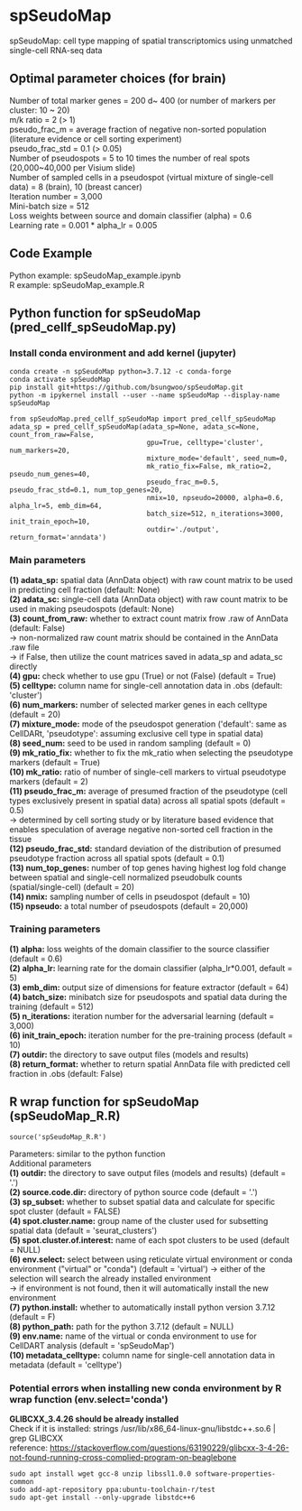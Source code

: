 # spSeudoMap  
spSeudoMap: cell type mapping of spatial transcriptomics using unmatched single-cell RNA-seq data  

## Optimal parameter choices (for brain)  
  Number of total marker genes = 200 d~ 400 (or number of markers per cluster: 10 ~ 20)  
  m/k ratio = 2 (> 1)  
  pseudo_frac_m = average fraction of negative non-sorted population (literature evidence or cell sorting experiment)  
  pseudo_frac_std = 0.1 (> 0.05)  
  Number of pseudospots = 5 to 10 times the number of real spots (20,000~40,000 per Visium slide)  
  Number of sampled cells in a pseudospot (virtual mixture of single-cell data) = 8 (brain), 10 (breast cancer)  
  Iteration number = 3,000  
  Mini-batch size = 512  
  Loss weights between source and domain classifier (alpha) = 0.6  
  Learning rate = 0.001 * alpha_lr = 0.005  

## Code Example  
  Python example: spSeudoMap_example.ipynb  
  R example: spSeudoMap_example.R  

## Python function for spSeudoMap (pred_cellf_spSeudoMap.py)  
### Install conda environment and add kernel (jupyter)  
    conda create -n spSeudoMap python=3.7.12 -c conda-forge  
    conda activate spSeudoMap  
    pip install git+https://github.com/bsungwoo/spSeudoMap.git  
    python -m ipykernel install --user --name spSeudoMap --display-name spSeudoMap  

    from spSeudoMap.pred_cellf_spSeudoMap import pred_cellf_spSeudoMap  
    adata_sp = pred_cellf_spSeudoMap(adata_sp=None, adata_sc=None, count_from_raw=False,   
                                      gpu=True, celltype='cluster', num_markers=20,  
                                      mixture_mode='default', seed_num=0,  
                                      mk_ratio_fix=False, mk_ratio=2, pseudo_num_genes=40,  
                                      pseudo_frac_m=0.5, pseudo_frac_std=0.1, num_top_genes=20,  
                                      nmix=10, npseudo=20000, alpha=0.6, alpha_lr=5, emb_dim=64, 
                                      batch_size=512, n_iterations=3000, init_train_epoch=10, 
                                      outdir='./output', return_format='anndata')  

### Main parameters  
  **(1) adata_sp:** spatial data (AnnData object) with raw count matrix to be used in predicting cell fraction (default: None)    
  **(2) adata_sc:** single-cell data (AnnData object) with raw count matrix to be used in making pseudospots (default: None)  
  **(3) count_from_raw:** whether to extract count matrix frow .raw of AnnData (default: False)  
  -> non-normalized raw count matrix should be contained in the AnnData .raw file  
  -> if False, then utilize the count matrices saved in adata_sp and adata_sc directly  
  **(4) gpu:** check whether to use gpu (True) or not (False) (default = True)  
  **(5) celltype:** column name for single-cell annotation data in .obs (default: 'cluster')  
  **(6) num_markers:** number of selected marker genes in each celltype (default = 20)   
  **(7) mixture_mode:** mode of the pseudospot generation ('default': same as CellDARt, 'pseudotype': assuming exclusive cell type in spatial data)  
  **(8) seed_num:** seed to be used in random sampling (default = 0)  
  **(9) mk_ratio_fix:** whether to fix the mk_ratio when selecting the pseudotype markers (default = True)  
  **(10) mk_ratio:** ratio of number of single-cell markers to virtual pseudotype markers (default = 2)  
  **(11) pseudo_frac_m:** average of presumed fraction of the pseudotype (cell types exclusively present in spatial data) across all spatial spots (default = 0.5)  
  -> determined by cell sorting study or by literature based evidence that enables speculation of average negative non-sorted cell fraction in the tissue  
  **(12) pseudo_frac_std:** standard deviation of the distribution of presumed pseudotype fraction across all spatial spots (default = 0.1)  
  **(13) num_top_genes:** number of top genes having highest log fold change between spatial and single-cell normalized pseudobulk counts (spatial/single-cell) (default = 20)  
  **(14) nmix:** sampling number of cells in pseudospot (default = 10)  
  **(15) npseudo:** a total number of pseudospots (default = 20,000)  

### Training parameters  
  **(1) alpha:** loss weights of the domain classifier to the source classifier (default = 0.6)  
  **(2) alpha_lr:** learning rate for the domain classifier (alpha_lr*0.001, default = 5)  
  **(3) emb_dim:** output size of dimensions for feature extractor (default = 64)  
  **(4) batch_size:** minibatch size for pseudospots and spatial data during the training (default = 512)  
  **(5) n_iterations:** iteration number for the adversarial learning (default = 3,000)  
  **(6) init_train_epoch:** iteration number for the pre-training process (default = 10)  
  **(7) outdir:** the directory to save output files (models and results)  
  **(8) return_format:** whether to return spatial AnnData file with predicted cell fraction in .obs (default: False)  

## R wrap function for spSeudoMap (spSeudoMap_R.R)
    source('spSeudoMap_R.R')  

  Parameters: similar to the python function  
  Additional parameters  
  **(1) outdir:** the directory to save output files (models and results) (default = '.')  
  **(2) source.code.dir:** directory of python source code (default = '.')  
  **(3) sp_subset:** whether to subset spatial data and calculate for specific spot cluster (default = FALSE)  
  **(4) spot.cluster.name:** group name of the cluster used for subsetting spatial data (default = 'seurat_clusters')  
  **(5) spot.cluster.of.interest:** name of each spot clusters to be used (default = NULL)  
  **(6) env.select:** select between using reticulate virtual environment or conda environment ("virtual" or "conda") (default = 'virtual') 
  -> either of the selection will search the already installed environment  
  -> if environment is not found, then it will automatically install the new environment  
  **(7) python.install:** whether to automatically install python version 3.7.12 (default = F)  
  **(8) python_path:** path for the python 3.7.12 (default = NULL)  
  **(9) env.name:** name of the virtual or conda environment to use for CellDART analysis (default = 'spSeudoMap')  
  **(10) metadata_celltype:** column name for single-cell annotation data in metadata (default = 'celltype')  

### Potential errors when installing new conda environment by R wrap function (env.select='conda')
  **GLIBCXX_3.4.26 should be already installed**  
  Check if it is installed: strings /usr/lib/x86_64-linux-gnu/libstdc++.so.6 | grep GLIBCXX  
  reference: https://stackoverflow.com/questions/63190229/glibcxx-3-4-26-not-found-running-cross-complied-program-on-beaglebone  

    sudo apt install wget gcc-8 unzip libssl1.0.0 software-properties-common  
    sudo add-apt-repository ppa:ubuntu-toolchain-r/test  
    sudo apt-get install --only-upgrade libstdc++6  



